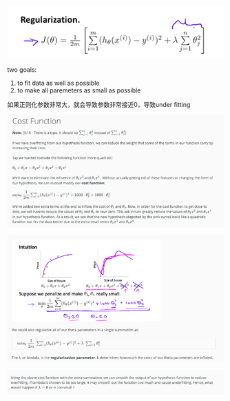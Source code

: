 ![image-20190224143125770](assets/image-20190224143125770.png)

two goals:

1. to fit data as well as possible
2. to make all paremeters as small as possible



如果正则化参数非常大，就会导致参数非常接近0，导致under fitting

![image-20190224143326772](assets/image-20190224143326772.png)

![image-20190224143333253](assets/image-20190224143333253.png)

![image-20190224143339263](assets/image-20190224143339263.png)

